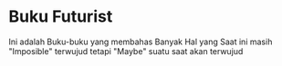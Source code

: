# Buku Futurist

Ini adalah Buku-buku yang membahas Banyak Hal yang Saat ini masih "Imposible" terwujud tetapi "Maybe" suatu saat akan terwujud 
